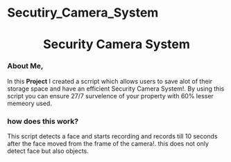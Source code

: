 # Secutiry_Camera_System
<h1 align="center" >Security Camera System</h1>

### About Me,
In this <b>Project</b> I created a scrript which allows users to save alot of their storage space and have an efficient Security Camera System!. 
By using this script you can ensure 27/7 survelence of your property with 60% lesser memeory used.

### how does this work?
This script detects a face and starts recording and records till 10 seconds after the face moved from the frame of the camera!. this does not only detect face but also objects.


